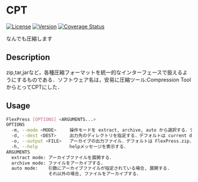 # CPT
[![License](https://img.shields.io/badge/License-CC--BY--1.0-green.svg)](https://github.com/YokoyamaKosuke/CPT\_flows/blob/main/LICENSE)
[![Version](https://shields.io/badge/Version-0.1.0-blue)](https://github.com/YokoyamaKosuke/CPT/releases/tag/v0.1.0)
[![Coverage Status](https://coveralls.io/repos/github/YokoyamaKosuke/CPT/badge.svg?branch=main)](https://coveralls.io/github/YokoyamaKosuke/CPT?branch=main)


なんでも圧縮します

## Description
zip,tar,jarなど，各種圧縮フォーマットを統一的なインターフェースで扱えるようにするものである．ソフトウェア名は，安易に圧縮ツール:Compression Tool からとってCPTにした．

## Usage
```sh
FlexPress [OPTIONS] <ARGUMENTS...>
OPTIONS
  -m, --mode <MODE>     操作モードを extract, archive, auto から選択する．デフォルトは auto.
  -d, --dest <DEST>     出力先のディレクトリを指定する．デフォルトは current directory.
  -o, --output <FILE>   アーカイブの出力ファイル．デフォルトは FlexPress.zip.
  -h, --help            helpメッセージを表示する．
ARGUMENTS
  extract mode: アーカイブファイルを展開する．
  archive mode: ファイルをアーカイブする.
  auto mode:    引数にアーカイブファイルが指定されている場合, 展開する.
                それ以外の場合, ファイルをアーカイブする．
